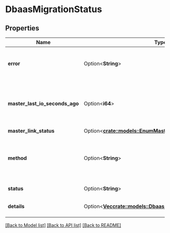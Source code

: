 # DbaasMigrationStatus

## Properties

Name | Type | Description | Notes
------------ | ------------- | ------------- | -------------
**error** | Option<**String**> | Error message in case that migration has failed | [optional]
**master_last_io_seconds_ago** | Option<**i64**> | Redis only: how many seconds since last I/O with redis master | [optional]
**master_link_status** | Option<[**crate::models::EnumMasterLinkStatus**](enum-master-link-status.md)> |  | [optional]
**method** | Option<**String**> | Migration method. Empty in case of multiple methods or error | [optional]
**status** | Option<**String**> | Migration status | [optional]
**details** | Option<[**Vec<crate::models::DbaasMigrationStatusDetailsInner>**](dbaas_migration_status_details_inner.md)> | Migration status per database | [optional]

[[Back to Model list]](../README.md#documentation-for-models) [[Back to API list]](../README.md#documentation-for-api-endpoints) [[Back to README]](../README.md)


